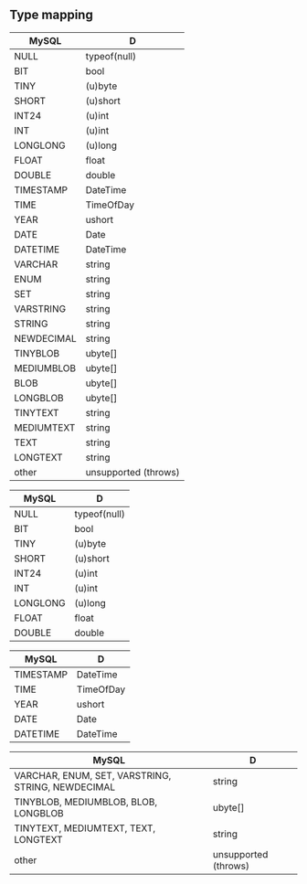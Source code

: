 Type mapping
------------

| MySQL      | D            |
| ---------- | ------------ |
| NULL       | typeof(null) |
| BIT        | bool         |
| TINY       | (u)byte      |
| SHORT      | (u)short     |
| INT24      | (u)int       |
| INT        | (u)int       |
| LONGLONG   | (u)long      |
| FLOAT      | float        |
| DOUBLE     | double       |
| TIMESTAMP  | DateTime     |
| TIME       | TimeOfDay    |
| YEAR       | ushort       |
| DATE       | Date         |
| DATETIME   | DateTime     |
| VARCHAR    | string       |
| ENUM       | string       |
| SET        | string       |
| VARSTRING  | string       |
| STRING     | string       |
| NEWDECIMAL | string       |
| TINYBLOB   | ubyte[]      |
| MEDIUMBLOB | ubyte[]      |
| BLOB       | ubyte[]      |
| LONGBLOB   | ubyte[]      |
| TINYTEXT   | string       |
| MEDIUMTEXT | string       |
| TEXT       | string       |
| LONGTEXT   | string       |
| other      | unsupported (throws) |


| MySQL      | D            |
| ---------- | ------------ |
| NULL       | typeof(null) |
| BIT        | bool         |
| TINY       | (u)byte      |
| SHORT      | (u)short     |
| INT24      | (u)int       |
| INT        | (u)int       |
| LONGLONG   | (u)long      |
| FLOAT      | float        |
| DOUBLE     | double       |

| MySQL      | D            |
| ---------- | ------------ |
| TIMESTAMP  | DateTime     |
| TIME       | TimeOfDay    |
| YEAR       | ushort       |
| DATE       | Date         |
| DATETIME   | DateTime     |

| MySQL      | D            |
| ---------- | ------------ |
| VARCHAR, ENUM, SET, VARSTRING, STRING, NEWDECIMAL | string       |
| TINYBLOB, MEDIUMBLOB, BLOB, LONGBLOB              | ubyte[]      |
| TINYTEXT, MEDIUMTEXT, TEXT, LONGTEXT              | string       |
| other      | unsupported (throws) |


